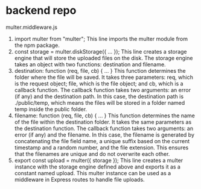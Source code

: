 # backend repo

multer.middleware.js

1. import multer from "multer"; This line imports the multer module from the npm package.
2. const storage = multer.diskStorage({ ... }); This line creates a storage engine that will store the uploaded files on the disk. The storage engine takes an object with two functions: destination and filename.
3. destination: function (req, file, cb) { ... } This function determines the folder where the file will be saved. It takes three parameters: req, which is the request object; file, which is the file object; and cb, which is a callback function. The callback function takes two arguments: an error (if any) and the destination path. In this case, the destination path is ./public/temp, which means the files will be stored in a folder named temp inside the public folder.
4. filename: function (req, file, cb) { ... } This function determines the name of the file within the destination folder. It takes the same parameters as the destination function. The callback function takes two arguments: an error (if any) and the filename. In this case, the filename is generated by concatenating the file field name, a unique suffix based on the current timestamp and a random number, and the file extension. This ensures that the filenames are unique and do not overwrite each other.
5. export const upload = multer({ storage }); This line creates a multer instance with the storage engine defined above and exports it as a constant named upload. This multer instance can be used as a middleware in Express routes to handle file uploads.